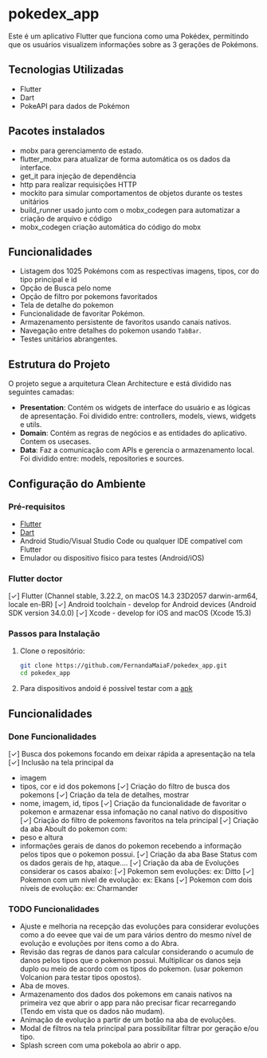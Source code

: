 # pokedex_app

Este é um aplicativo Flutter que funciona como uma Pokédex, permitindo que os usuários visualizem informações sobre as 3 gerações de Pokémons.

## Tecnologias Utilizadas

- Flutter
- Dart
- PokeAPI para dados de Pokémon

## Pacotes instalados

- mobx para gerenciamento de estado.
- flutter_mobx para atualizar de forma automática os os dados da interface.
- get_it para injeção de dependência
- http para realizar requisições HTTP
- mockito para simular comportamentos de objetos durante os testes unitários
- build_runner usado junto com o mobx_codegen para automatizar a criação de arquivo e código 
- mobx_codegen criação automática do código do mobx

## Funcionalidades

- Listagem dos 1025 Pokémons com as respectivas imagens, tipos, cor do tipo principal e id
- Opção de Busca pelo nome
- Opção de filtro por pokemons favoritados
- Tela de detalhe do pokemon
- Funcionalidade de favoritar Pokémon.
- Armazenamento persistente de favoritos usando canais nativos.
- Navegação entre detalhes do pokemon usando `TabBar`.
- Testes unitários abrangentes.

## Estrutura do Projeto

O projeto segue a arquitetura Clean Architecture e está dividido nas seguintes camadas:

- **Presentation**: Contém os widgets de interface do usuário e as lógicas de apresentação. Foi dividido entre: controllers, models, views, widgets e utils.
- **Domain**: Contém as regras de negócios e as entidades do aplicativo. Contem os usecases.
- **Data**: Faz a comunicação com APIs e gerencia o armazenamento local. Foi dividido entre: models, repositories e sources.

## Configuração do Ambiente

### Pré-requisitos

- [Flutter](https://flutter.dev/docs/get-started/install)
- [Dart](https://dart.dev/get-dart)
- Android Studio/Visual Studio Code ou qualquer IDE compatível com Flutter
- Emulador ou dispositivo físico para testes (Android/iOS)

### Flutter doctor

[✓] Flutter (Channel stable, 3.22.2, on macOS 14.3 23D2057 darwin-arm64, locale en-BR)
[✓] Android toolchain - develop for Android devices (Android SDK version 34.0.0)
[✓] Xcode - develop for iOS and macOS (Xcode 15.3)

### Passos para Instalação

1. Clone o repositório:
   ```bash
   git clone https://github.com/FernandaMaiaF/pokedex_app.git
   cd pokedex_app

2. Para dispositivos andoid é possível testar com a [apk](https://drive.google.com/file/d/19mP8qDA7rHHGNuWdrl5bkgwZTZTGy65b/view?usp=drive_link)

## Funcionalidades

### Done Funcionalidades

[✓] Busca dos pokemons focando em deixar rápida a apresentação na tela
[✓] Inclusão na tela principal da
   - imagem
   - tipos, cor e id dos pokemons 
[✓] Criação do filtro de busca dos pokemons
[✓] Criação da tela de detalhes, mostrar
   - nome, imagem, id, tipos
[✓] Criação da funcionalidade de favoritar o pokemon e armazenar essa infomação no canal nativo do dispositivo
[✓] Criação do filtro de pokemons favoritos na tela principal
[✓] Criação da aba Aboult do pokemon com:
   - peso e altura
   - informações gerais de danos do pokemon recebendo a informação pelos tipos que o pokemon possui.
[✓] Criação da aba Base Status com os dados gerais de hp, ataque....
[✓] Criação da aba de Evoluções considerar os casos abaixo:
   [✓] Pokemon sem evoluções: ex: Ditto
   [✓] Pokemon com um nível de evolução: ex: Ekans
   [✓] Pokemon com dois níveis de evolução: ex: Charmander

### TODO Funcionalidades

- Ajuste e melhoria na recepção das evoluções para considerar evoluções como a do eevee que vai de um para vários dentro do mesmo nível de evolução e evoluções por itens como a do Abra.
- Revisão das regras de danos para calcular considerando o acumulo de danos pelos tipos que o pokemon possui. Multiplicar os danos seja duplo ou meio de acordo com os tipos do pokemon. (usar pokemon Volcanion para testar tipos opostos).
- Aba de moves.
- Armazenamento dos dados dos pokemons em canais nativos na primeira vez que abrir o app para não precisar ficar recarregando (Tendo em vista que os dados não mudam).
- Animação de evolução a partir de um botão na aba de evoluções.
- Modal de filtros na tela principal para possibilitar filtrar por geração e/ou tipo.
- Splash screen com uma pokebola ao abrir o app.